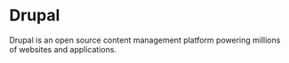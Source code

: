 # Drupal
Drupal is an open source content management platform powering millions of websites and applications.
